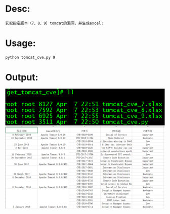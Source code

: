 Desc: <br>
====
    获取指定版本（7、8、9）tomcat的漏洞，并生成excel；
Usage: <br>
==== 
    python tomcat_cve.py 9
Output: <br>
====
![image](https://github.com/CaiGuanW/home/blob/master/get_tomcat_cve/20190407230733.png)
![image](https://github.com/CaiGuanW/home/blob/master/get_tomcat_cve/20190407230814.png)
